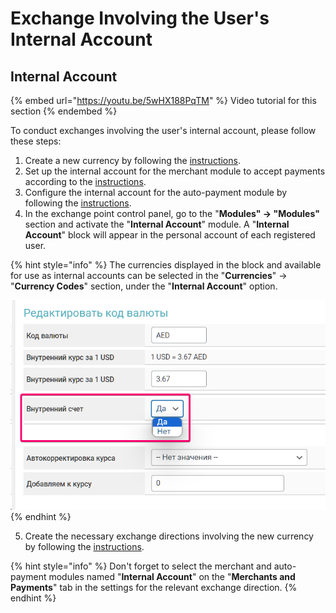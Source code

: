 # Exchange Involving the User's Internal Account

## Internal Account

{% embed url="https://youtu.be/5wHX188PqTM" %}
Video tutorial for this section
{% endembed %}

To conduct exchanges involving the user's internal account, please follow these steps:

1. Create a new currency by following the [instructions](https://premium.gitbook.io/rukovodstvo-polzovatelya/osnovnye-nastroiki/valyuty-i-napravleniya/dobavlenie-novoi-valyuty).
2. Set up the internal account for the merchant module to accept payments according to the [instructions](https://premium.gitbook.io/rukovodstvo-polzovatelya/osnovnye-nastroiki/nastroiki/vnutrennii-schet-merchant).
3. Configure the internal account for the auto-payment module by following the [instructions](https://premium.gitbook.io/rukovodstvo-polzovatelya/osnovnye-nastroiki/nastroiki/vnutrennie-scheta/vnutrennii-schet-modul-avtovyplaty).
4. In the exchange point control panel, go to the "**Modules" → "Modules"** section and activate the "**Internal Account**" module. A "**Internal Account**" block will appear in the personal account of each registered user.

{% hint style="info" %}
The currencies displayed in the block and available for use as internal accounts can be selected in the "**Currencies**" -> "**Currency Codes**" section, under the "**Internal Account**" option.

![](<../../../.gitbook/assets/image (502)_eng.png>)
{% endhint %}

5. Create the necessary exchange directions involving the new currency by following the [instructions](https://premium.gitbook.io/rukovodstvo-polzovatelya/osnovnye-nastroiki/valyuty-i-napravleniya/sozdanie-novogo-napravleniya-obmena).

{% hint style="info" %}
Don't forget to select the merchant and auto-payment modules named "**Internal Account**" on the "**Merchants and Payments**" tab in the settings for the relevant exchange direction.
{% endhint %}